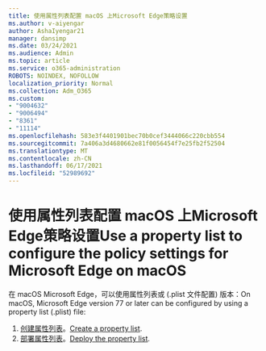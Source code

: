 ```yaml
---
title: 使用属性列表配置 macOS 上Microsoft Edge策略设置
ms.author: v-aiyengar
author: AshaIyengar21
manager: dansimp
ms.date: 03/24/2021
ms.audience: Admin
ms.topic: article
ms.service: o365-administration
ROBOTS: NOINDEX, NOFOLLOW
localization_priority: Normal
ms.collection: Adm_O365
ms.custom:
- "9004632"
- "9006494"
- "8361"
- "11114"
ms.openlocfilehash: 583e3f4401901bec70b0cef3444066c220cbb554
ms.sourcegitcommit: 7a406a3d4680662e81f0056454f7e25fb2f52504
ms.translationtype: MT
ms.contentlocale: zh-CN
ms.lasthandoff: 06/17/2021
ms.locfileid: "52989692"
---
```

# <a name="use-a-property-list-to-configure-the-policy-settings-for-microsoft-edge-on-macos"></a><span data-ttu-id="43c20-102">使用属性列表配置 macOS 上Microsoft Edge策略设置</span><span class="sxs-lookup"><span data-stu-id="43c20-102">Use a property list to configure the policy settings for Microsoft Edge on macOS</span></span>

<span data-ttu-id="43c20-103">在 macOS Microsoft Edge，可以使用属性列表或 (.plist 文件配置) 版本：</span><span class="sxs-lookup"><span data-stu-id="43c20-103">On macOS, Microsoft Edge version 77 or later can be configured by using a property list (.plist) file:</span></span>

1. <span data-ttu-id="43c20-104">[创建属性列表](https://go.microsoft.com/fwlink/?linkid=2134726)。</span><span class="sxs-lookup"><span data-stu-id="43c20-104">[Create a property list](https://go.microsoft.com/fwlink/?linkid=2134726).</span></span>
1. <span data-ttu-id="43c20-105">[部署属性列表](https://go.microsoft.com/fwlink/?linkid=2134727)。</span><span class="sxs-lookup"><span data-stu-id="43c20-105">[Deploy the property list](https://go.microsoft.com/fwlink/?linkid=2134727).</span></span>
